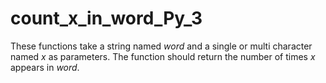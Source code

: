 # count_x_in_word_Py_3
These functions take a string named _word_ and a single or multi character named _x_  as parameters. The function should return the number of times _x_ appears in _word_.
